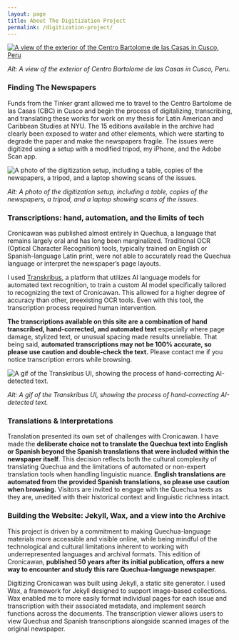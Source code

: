 ```yaml
---
layout: page
title: About The Digitization Project
permalink: /digitization-project/
---
```



<a href="{{ '/img/cbc.png' | absolute_url }}">
  <img src="{{ '/img/cbc.png' | absolute_url }}" alt="A view of the exterior of the Centro Bartolome de las Casas in Cusco, Peru"/>
</a>

_Alt: A view of the exterior of Centro Bartolome de las Casas in Cusco, Peru._

### Finding The Newspapers

Funds from the Tinker grant allowed me to travel to the Centro Bartolome de las Casas (CBC) in Cusco and begin the process of digitalizing, transcribing, and translating these works for work on my thesis for Latin American and Caribbean Studies at NYU. The 15 editions available in the archive had clearly been exposed to water and other elements, which were starting to degrade the paper and make the newspapers fragile. The issues were digitized using a setup with a modified tripod, my iPhone, and the Adobe Scan app.

<img src="{{ '/img/setup.png' | absolute_url }}" alt="A photo of the digitization setup, including a table, copies of the newspapers, a tripod, and a laptop showing scans of the issues."/>

_Alt: A photo of the digitization setup, including a table, copies of the newspapers, a tripod, and a laptop showing scans of the issues._

### Transcriptions: hand, automation, and the limits of tech

Cronicawan was published almost entirely in Quechua, a language that remains largely oral and has long been marginalized. Traditional OCR (Optical Character Recognition) tools, typically trained on English or Spanish-language Latin print, were not able to accurately read the Quechua language or interpret the newspaper’s page layouts. 

I used [Transkribus](https://www.transkribus.org/), a platform that utilizes AI language models for automated text recognition, to train a custom AI model specifically tailored to recognizing the text of Cronicawan. This allowed for a higher degree of accuracy than other, preexisting OCR tools. Even with this tool, the transcription process required human intervention. 

**The transcriptions available on this site are a combination of hand transcribed, hand-corrected, and automated text** especially where page damage, stylized text, or unusual spacing made results unreliable. That being said, **automated transcriptions may not be 100% accurate, so please use caution and double-check the text.** Please contact me if you notice transcription errors while browsing. 

<img src="{{ '/img/transkribus.gif' | absolute_url }}" alt="A gif of the Transkribus UI, showing the process of hand-correcting AI-detected text."/>

*Alt: A gif of the Transkribus UI, showing the process of hand-correcting AI-detected text.*

### Translations & Interpretations

Translation presented its own set of challenges with Cronicawan. I have made the **deliberate choice not to translate the Quechua text into English or Spanish beyond the Spanish translations that were included within the newspaper itself**. This decision reflects both the cultural complexity of translating Quechua and the limitations of automated or non-expert translation tools when handling linguistic nuance. **English translations are automated from the provided Spanish translations, so please use caution when browsing.** Visitors are invited to engage with the Quechua texts as they are, unedited with their historical context and linguistic richness intact. 

### Building the Website: Jekyll, Wax, and a view into the Archive

This project is driven by a commitment to making Quechua-language materials more accessible and visible online, while being mindful of the technological and cultural limitations inherent to working with underrepresented languages and archival formats. This edition of Cronicawan, **published 50 years after its initial publication, offers a new way to encounter and study this rare Quechua-language newspaper**. 

Digitizing Cronicawan was built using Jekyll, a static site generator. I used Wax, a framework for Jekyll designed to support image-based collections. Wax enabled me to more easily format individual pages for each issue and transcription with their associated metadata, and implement search functions across the documents. The transcription viewer allows users to view Quechua and Spanish transcriptions alongside scanned images of the original newspaper. 